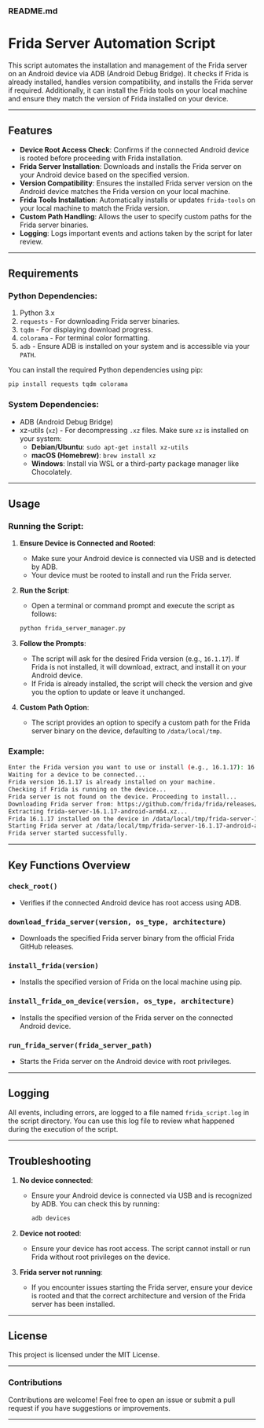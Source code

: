 ### README.md

# Frida Server Automation Script

This script automates the installation and management of the Frida server on an Android device via ADB (Android Debug Bridge). It checks if Frida is already installed, handles version compatibility, and installs the Frida server if required. Additionally, it can install the Frida tools on your local machine and ensure they match the version of Frida installed on your device.

---

## Features
- **Device Root Access Check**: Confirms if the connected Android device is rooted before proceeding with Frida installation.
- **Frida Server Installation**: Downloads and installs the Frida server on your Android device based on the specified version.
- **Version Compatibility**: Ensures the installed Frida server version on the Android device matches the Frida version on your local machine.
- **Frida Tools Installation**: Automatically installs or updates `frida-tools` on your local machine to match the Frida version.
- **Custom Path Handling**: Allows the user to specify custom paths for the Frida server binaries.
- **Logging**: Logs important events and actions taken by the script for later review.

---

## Requirements

### Python Dependencies:
1. Python 3.x
2. `requests` - For downloading Frida server binaries.
3. `tqdm` - For displaying download progress.
4. `colorama` - For terminal color formatting.
5. `adb` - Ensure ADB is installed on your system and is accessible via your `PATH`.

You can install the required Python dependencies using pip:

```bash
pip install requests tqdm colorama
```

### System Dependencies:
- ADB (Android Debug Bridge)
- xz-utils (`xz`) - For decompressing `.xz` files. Make sure `xz` is installed on your system:
  - **Debian/Ubuntu**: `sudo apt-get install xz-utils`
  - **macOS (Homebrew)**: `brew install xz`
  - **Windows**: Install via WSL or a third-party package manager like Chocolately.

---

## Usage

### Running the Script:

1. **Ensure Device is Connected and Rooted**:
   - Make sure your Android device is connected via USB and is detected by ADB.
   - Your device must be rooted to install and run the Frida server.

2. **Run the Script**:
   - Open a terminal or command prompt and execute the script as follows:
   ```bash
   python frida_server_manager.py
   ```

3. **Follow the Prompts**:
   - The script will ask for the desired Frida version (e.g., `16.1.17`). If Frida is not installed, it will download, extract, and install it on your Android device.
   - If Frida is already installed, the script will check the version and give you the option to update or leave it unchanged.

4. **Custom Path Option**:
   - The script provides an option to specify a custom path for the Frida server binary on the device, defaulting to `/data/local/tmp`.

### Example:

```bash
Enter the Frida version you want to use or install (e.g., 16.1.17): 16.1.17
Waiting for a device to be connected...
Frida version 16.1.17 is already installed on your machine.
Checking if Frida is running on the device...
Frida server is not found on the device. Proceeding to install...
Downloading Frida server from: https://github.com/frida/frida/releases/download/16.1.17/frida-server-16.1.17-android-arm64.xz
Extracting frida-server-16.1.17-android-arm64.xz...
Frida 16.1.17 installed on the device in /data/local/tmp/frida-server-16.1.17-android-arm64.
Starting Frida server at /data/local/tmp/frida-server-16.1.17-android-arm64 with root privileges...
Frida server started successfully.
```

---

## Key Functions Overview

### `check_root()`
- Verifies if the connected Android device has root access using ADB.

### `download_frida_server(version, os_type, architecture)`
- Downloads the specified Frida server binary from the official Frida GitHub releases.

### `install_frida(version)`
- Installs the specified version of Frida on the local machine using pip.

### `install_frida_on_device(version, os_type, architecture)`
- Installs the specified version of the Frida server on the connected Android device.

### `run_frida_server(frida_server_path)`
- Starts the Frida server on the Android device with root privileges.

---

## Logging

All events, including errors, are logged to a file named `frida_script.log` in the script directory. You can use this log file to review what happened during the execution of the script.

---

## Troubleshooting

1. **No device connected**:
   - Ensure your Android device is connected via USB and is recognized by ADB. You can check this by running:
     ```bash
     adb devices
     ```

2. **Device not rooted**:
   - Ensure your device has root access. The script cannot install or run Frida without root privileges on the device.

3. **Frida server not running**:
   - If you encounter issues starting the Frida server, ensure your device is rooted and that the correct architecture and version of the Frida server has been installed.

---

## License

This project is licensed under the MIT License.

---

### Contributions

Contributions are welcome! Feel free to open an issue or submit a pull request if you have suggestions or improvements.

---
